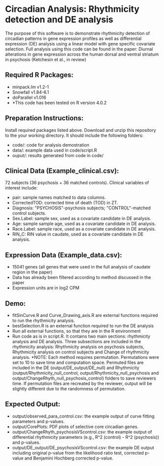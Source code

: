# Circadian Analysis: Rhythmicity detection and DE analysis
The purpose of this software is to demonstrate rhythmicity detection of circadian patterns in gene expression profiles as well as differential expression (DE) analysis using a linear model with gene specific covariate selection. Full analysis using this code can be found in the paper: Diurnal alterations in gene expression across the human dorsal and ventral striatum in psychosis (Ketchesin et al., in review)

## Required R Packages: 
- minpack.lm v1.2-1
- Snowfall v1.84-6.1
- doParallel v1.016
- *This code has been tested on R version 4.0.2 

## Preparation Instructions: 
Install required packages listed above. Download and unzip this repository to the your working directory. It should include the following folders:
- code/: code for analysis demostration
- data/: example data used in code/script.R
- ouput/: results generated from code in code/

## Clinical Data (Example_clinical.csv):
72 subjects (36 psychosis + 36 matched controls). Clinical variables of interest include:
- pair: sample names matched to data columns.
- CorrectedTOD: corrected time of death (TOD) in ZT. 
- Diagnosis: "PSYCHOSIS"-psychosis subjects; "CONTROL"-matched control subjects.
- Sex.Label: sample sex, used as a covariate candidate in DE analysis. 
- Age: sample sample age, used as a covariate candidate in DE analysis. 
- Race.Label: sample race, used as a covariate candidate in DE analysis. 
- RIN_C: RIN value in caudate, used as a covariate candidate in DE analysis. 

## Expression Data (Example_data.csv): 
- 15041 genes (all genes that were used in the full analysis of caudate region in the paper)
- Data has already been filtered according to method discussed in the paper 
- Expression units are in log2 CPM 


## Demo:
- fitSinCurve.R and Curve_Drawing_axis.R are external functions required to run the rhythmicity analysis.
- bestSelection.R is an external function required to run the DE analysis
- Run all external functions, so that they are in the R environment
- Run code as is in script.R. It contains two main sections: rhythmicity analysis and DE analysis. Three subsections are included in the rhythmicity analysis: Rhythmicity analysis on psychosis subjects, Rhythmicity analysis on control subjects and Change of rhythmicity analysis.
*NOTE: Each method requires permutation. Permutations were set to 10 to save time and computation space. Permuted files are included in the DE (output/DE_output/DE_null) and Rhythmicity (output/Rhythmicity_null_control, output/Rhythmicity_null_psychosis and output/ChangeRhyth_null_psychosis_control) folders to save reviewers time. If permutation files are recreated by the reviewer, output will be slightly different due to the randomness of permutation.


## Expected Output:
- output/observed_para_control.csv: the example output of curve fitting parameters and p-values. 
- output/CorePlots: PDF plots of selective core circadian genes.
- output/ChangeRhyth_psychosisVScontrol.csv: the example output of differential rhythmicity parameters (e.g., R^2 (control) - R^2 (psychosis)) and p-values.
- output/DE_output/DE_psychosisVScontrol.csv: the example DE output including original p-value from the likelihood ratio test, corrected p-value and Benjamini Hochberg corrected p-value.
